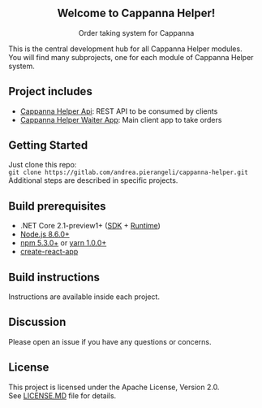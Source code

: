<h2 align="center">
    Welcome to Cappanna Helper!  
</h2>
<p align="center">
    Order taking system for Cappanna
</p>

This is the central development hub for all Cappanna Helper modules.  
You will find many subprojects, one for each module of Cappanna Helper system.

## Project includes
* [Cappanna Helper Api](src/cappanna-helper-api/README.MD): REST API to be consumed by clients
* [Cappanna Helper Waiter App](src/cappanna-helper-app/README.MD): Main client app to take orders

## Getting Started
Just clone this repo:  
`git clone https://gitlab.com/andrea.pierangeli/cappanna-helper.git`  
Additional steps are described in specific projects.

## Build prerequisites
* .NET Core 2.1-preview1+ ([SDK](https://www.microsoft.com/net/download/dotnet-core/sdk-2.1.300-preview1) + [Runtime](https://www.microsoft.com/net/download/dotnet-core/sdk-2.1.300-preview1))
* [Node.js 8.6.0+](https://nodejs.org/dist/v8.6.0/)
* [npm 5.3.0+](https://www.npmjs.com/get-npm) or [yarn 1.0.0+](https://yarnpkg.com/en/docs/install)
* [create-react-app](https://github.com/facebookincubator/create-react-app)

## Build instructions
Instructions are available inside each project.

## Discussion
Please open an issue if you have any questions or concerns.

## License
This project is licensed under the Apache License, Version 2.0.  
See [LICENSE.MD](LICENSE.MD) file for details.
